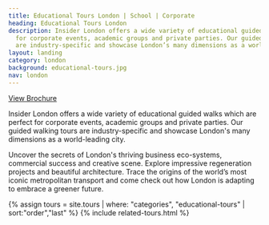 ```yaml
---
title: Educational Tours London | School | Corporate
heading: Educational Tours London
description: Insider London offers a wide variety of educational guided walks perfect
  for corporate events, academic groups and private parties. Our guided walking tours
  are industry-specific and showcase London’s many dimensions as a world-leading city.
layout: landing
category: london
background: educational-tours.jpg
nav: london
---
```


<a onclick="gtag('event', 'Click', { 'event_category': 'Brochure', 'event_label':'Educational Tours' });" class="c-btn c-btn--primary c-btn--red" href="/assets/brochures/EducationalToursBrochure.pdf">View Brochure</a>

Insider London offers a wide variety of educational guided walks which are perfect for corporate events, academic groups and private parties. Our guided walking tours are industry-specific and showcase London's many dimensions as a world-leading city.

Uncover the secrets of London's thriving business eco-systems, commercial success and creative scene. Explore impressive regeneration projects and beautiful architecture. Trace the origins of the world’s most iconic metropolitan transport and come check out how London is adapting to embrace a greener future.

{% assign tours = site.tours | where: "categories", "educational-tours" | sort:"order","last" %}
{% include related-tours.html %}
